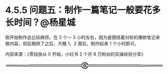 # 4.5.5 问题五：制作一篇笔记一般要花多长时间？@杨星城

刚开始制作会比较麻烦，在 2 个～ 3 小时左右，因为是围绕着对标的爆款笔记来做内容。但后期熟了之后，大概 1，2 周后，制作起来 1 个小时即可。

内容来源：《零投放从 0 开始，小红书 2 个月 8 万粉丝的实操经验分享》

![](img/fb91ee241585f33667363a0f754604fc.png)